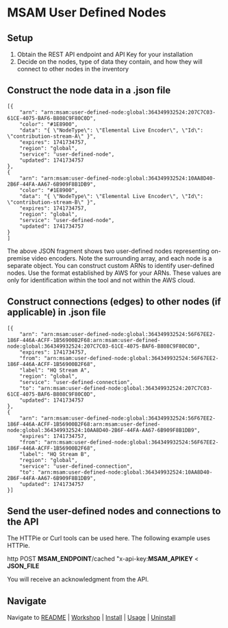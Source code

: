 # MSAM User Defined Nodes

## Setup

1. Obtain the REST API endpoint and API Key for your installation
2. Decide on the nodes, type of data they contain, and how they will connect to other nodes in the inventory

## Construct the node data in a .json file

```
[{
    "arn": "arn:msam:user-defined-node:global:364349932524:207C7C03-61CE-4075-BAF6-B808C9F80C0D",
    "color": "#1E8900",
    "data": "{ \"NodeType\": \"Elemental Live Encoder\", \"Id\": \"contribution-stream-A\" }",
    "expires": 1741734757,
    "region": "global",
    "service": "user-defined-node",
    "updated": 1741734757
},
{
    "arn": "arn:msam:user-defined-node:global:364349932524:10AA8D40-2B6F-44FA-AA67-6B909F8B1DB9",
    "color": "#1E8900",
    "data": "{ \"NodeType\": \"Elemental Live Encoder\", \"Id\": \"contribution-stream-B\" }",
    "expires": 1741734757,
    "region": "global",
    "service": "user-defined-node",
    "updated": 1741734757
}
]
```

The above JSON fragment shows two user-defined nodes representing on-premise video encoders. Note the surrounding array, and each node is a separate object. You can construct custom ARNs to identify user-defined nodes. Use the format established by AWS for your ARNs. These values are only for identification within the tool and not within the AWS cloud.

## Construct connections (edges) to other nodes (if applicable) in .json file

```
[{
    "arn": "arn:msam:user-defined-node:global:364349932524:56F67EE2-186F-446A-ACFF-1B56900B2F68:arn:msam:user-defined-node:global:364349932524:207C7C03-61CE-4075-BAF6-B808C9F80C0D",
    "expires": 1741734757,
    "from": "arn:msam:user-defined-node:global:364349932524:56F67EE2-186F-446A-ACFF-1B56900B2F68",
    "label": "HQ Stream A",
    "region": "global",
    "service": "user-defined-connection",
    "to": "arn:msam:user-defined-node:global:364349932524:207C7C03-61CE-4075-BAF6-B808C9F80C0D",
    "updated": 1741734757
},
{
    "arn": "arn:msam:user-defined-node:global:364349932524:56F67EE2-186F-446A-ACFF-1B56900B2F68:arn:msam:user-defined-node:global:364349932524:10AA8D40-2B6F-44FA-AA67-6B909F8B1DB9",
    "expires": 1741734757,
    "from": "arn:msam:user-defined-node:global:364349932524:56F67EE2-186F-446A-ACFF-1B56900B2F68",
    "label": "HQ Stream B",
    "region": "global",
    "service": "user-defined-connection",
    "to": "arn:msam:user-defined-node:global:364349932524:10AA8D40-2B6F-44FA-AA67-6B909F8B1DB9",
    "updated": 1741734757
}]
```

## Send the user-defined nodes and connections to the API

The HTTPie or Curl tools can be used here. The following example uses HTTPie.


http POST **MSAM_ENDPOINT**/cached "x-api-key:**MSAM_APIKEY** < **JSON_FILE**

You will receive an acknowledgment from the API.




## Navigate

Navigate to [README](README.md) | [Workshop](WORKSHOP.md) | [Install](INSTALL.md) | [Usage](USAGE.md) | [Uninstall](UNINSTALL.md)
